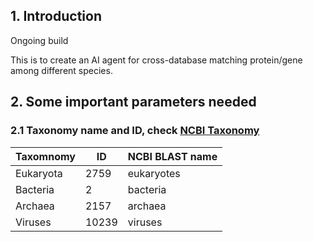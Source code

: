 ## 1. Introduction
Ongoing build

This is to create an AI agent for cross-database matching protein/gene among different species.
## 2. Some important parameters needed

### 2.1 Taxonomy name and ID, check [NCBI Taxonomy](https://www.ncbi.nlm.nih.gov/Taxonomy/Browser/wwwtax.cgi)

<div align = "center">

| Taxomnomy  | ID | NCBI BLAST name|
|-------    |----- | -------    |
| Eukaryota | 2759 | eukaryotes |
| Bacteria  | 2    | bacteria   |
| Archaea   | 2157 | archaea    |
|Viruses    |10239 | viruses    |

</div>